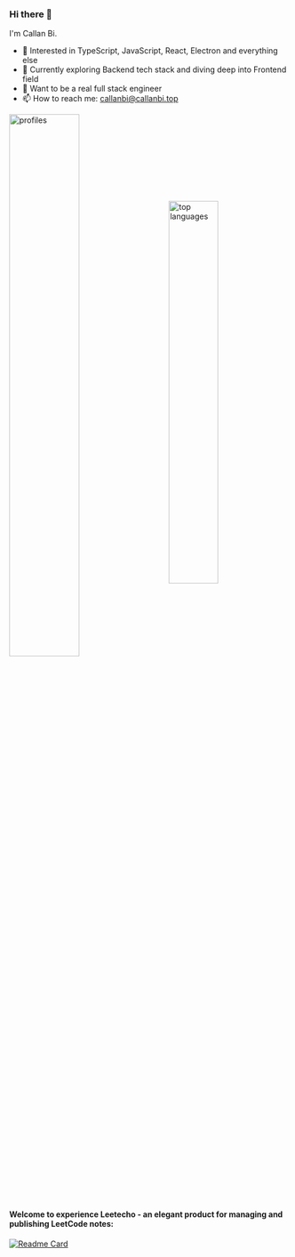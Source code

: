 ### Hi there 👋

<!--
**CallanBi/CallanBi** is a ✨ _special_ ✨ repository because its `README.md` (this file) appears on your GitHub profile. -->

I'm Callan Bi.

- 🔭 Interested in TypeScript, JavaScript, React, Electron and everything else
- 🌱 Currently exploring Backend tech stack and diving deep into Frontend field
- 🤔 Want to be a real full stack engineer
- 📫 How to reach me: callanbi@callanbi.top

<!-- 
![CallanBi's GitHub stats](https://github-readme-stats.vercel.app/api?username=callanbi&show_icons=true)


[![Top Langs](https://github-readme-stats.vercel.app/api/top-langs/?username=callanbi&layout=compact)](https://github.com/callanbi/callanbi) -->

<div align="left">
  <img align="center" src="https://github-readme-stats.vercel.app/api?username=callanbi&show_icons=true"  width="50%" alt="profiles" />
  &nbsp;&nbsp;&nbsp;&nbsp;&nbsp;&nbsp;&nbsp;
  <a href="https://github.com/callanbi">
    <img align="center" src="https://github-readme-stats.vercel.app/api/top-langs/?username=callanbi&layout=compact" width="42%" alt="top languages" />
  </a>
</div>

#### Welcome to experience Leetecho - an elegant product for managing and publishing LeetCode notes:

[![Readme Card](https://github-readme-stats.vercel.app/api/pin/?username=callanbi&repo=leetecho)](https://github.com/callanbi/leetecho)
